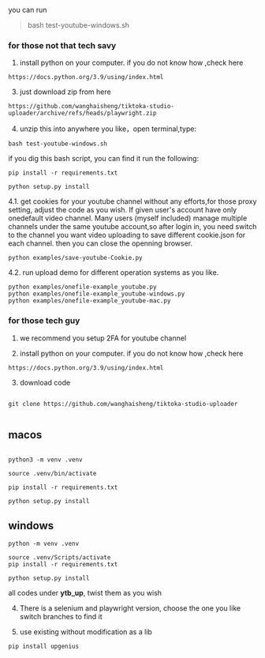 you can run 

>bash test-youtube-windows.sh


### for those not that tech savy

1. install python on your computer. if you do not know how ,check here

```
https://docs.python.org/3.9/using/index.html
```

3. just download zip from here

```
https://github.com/wanghaisheng/tiktoka-studio-uploader/archive/refs/heads/playwright.zip
```

4. unzip this into anywhere you like，open terminal,type:
```
bash test-youtube-windows.sh
```

if you dig this bash script, you can find it run the following:

```
pip install -r requirements.txt

python setup.py install
```

4.1. get cookies for your youtube channel without any efforts,for those proxy setting, adjust the code as you wish.
   If given user's account have only onedefault video channel. Many users (myself included) manage multiple channels under the same youtube account,so after login in, you need switch to the channel you want video uploading to save different cookie.json for each channel. then you can close the openning browser.

```
python examples/save-youtube-Cookie.py
```

4.2. run upload demo for different operation systems as you like.

```
python examples/onefile-example_youtube.py
python examples/onefile-example_youtube-windows.py
python examples/onefile-example_youtube-mac.py

```

### for those tech guy

1. we recommend you setup 2FA for youtube channel

2. install python on your computer. if you do not know how ,check here

```
https://docs.python.org/3.9/using/index.html
```

3. download code

```

git clone https://github.com/wanghaisheng/tiktoka-studio-uploader


```

## macos


```

python3 -m venv .venv

source .venv/bin/activate

pip install -r requirements.txt

python setup.py install
```

## windows

```
python -m venv .venv

source .venv/Scripts/activate
pip install -r requirements.txt

python setup.py install
```



all codes under **ytb_up**, twist them as you wish

4. There is a selenium and playwright version, choose the one you like
   switch branches to find it

5. use existing without modification as a lib

```
pip install upgenius
```
